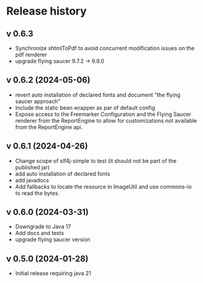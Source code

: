 # Release history

## v 0.6.3
- Synchronize xhtmlToPdf to avoid concurrent modification issues on the pdf renderer
- upgrade flying saucer 9.7.2 -> 9.8.0
## v 0.6.2 (2024-05-06)
- revert auto installation of declared fonts and document "the flying saucer approach"
- Include the static bean wrapper as par of default config
- Expose access to the Freemarker Configuration and the Flying Saucer renderer from the ReportEngine
  to allow for customizations not available from the ReportEngine api.

## v 0.6.1 (2024-04-26)
- Change scope of slf4j-simple to test (it should not be part of the published jar)
- add auto installation of declared fonts
- add javadocs
- Add fallbacks to locate the resource in ImageUtil and use commons-io to read the bytes.

## v 0.6.0 (2024-03-31)
- Downgrade to Java 17
- Add docs and tests
- upgrade flying saucer version

## v 0.5.0 (2024-01-28)
- Initial release requiring java 21